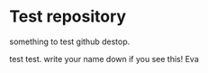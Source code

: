 # Test repository
 something to test github destop.

test test. write your name down if you see this!
Eva
